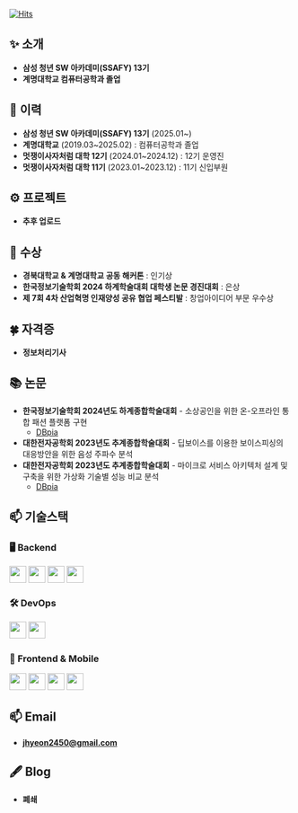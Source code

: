 [![Hits](https://hits.seeyoufarm.com/api/count/incr/badge.svg?url=https%3A%2F%2Fgithub.com%2Fl0o0lv&count_bg=%2379C83D&title_bg=%23555555&icon=&icon_color=%23E7E7E7&title=%EB%B0%A9%EB%AC%B8%EC%9E%90%EC%88%98&edge_flat=false)](https://hits.seeyoufarm.com)

## ✨ 소개
- **삼성 청년 SW 아카데미(SSAFY) 13기**  
- **계명대학교 컴퓨터공학과 졸업**

## 👋 이력  

- **삼성 청년 SW 아카데미(SSAFY) 13기** (2025.01~)  
- **계명대학교** (2019.03~2025.02) : 컴퓨터공학과 졸업
- **멋쟁이사자처럼 대학 12기** (2024.01~2024.12) : 12기 운영진  
- **멋쟁이사자처럼 대학 11기** (2023.01~2023.12) : 11기 신입부원  

## ⚙ 프로젝트

- **추후 업로드**

## 🎉 수상  

- **경북대학교 & 계명대학교 공동 해커톤** : 인기상
- **한국정보기술학회 2024 하계학술대회 대학생 논문 경진대회** : 은상
- **제 7회 4차 산업혁명 인재양성 공유 협업 페스티발** : 창업아이디어 부문 우수상

## 🍀 자격증  

- **정보처리기사**  

## 📚 논문  

- **한국정보기술학회 2024년도 하계종합학술대회** - 소상공인을 위한 온-오프라인 통합 패션 플랫폼 구현
  - <a href="https://www.dbpia.co.kr/journal/articleDetail?nodeId=NODE11825681">DBpia</a>
- **대한전자공학회 2023년도 추계종합학술대회** - 딥보이스를 이용한 보이스피싱의 대응방안을 위한 음성 주파수 분석  
- **대한전자공학회 2023년도 추계종합학술대회** - 마이크로 서비스 아키텍처 설계 및 구축을 위한 가상화 기술별 성능 비교 분석
  - <a href="https://www.dbpia.co.kr/journal/articleDetail?nodeId=NODE11667720">DBpia</a> 

## 📫 기술스택  

### 🖥 Backend  
<p align="left">
  <img src="https://img.shields.io/badge/Java-007396?style=flat&logo=java&logoColor=white" height="30"/>
  <img src="https://img.shields.io/badge/Spring-6DB33F?style=flat&logo=spring&logoColor=white" height="30"/>
  <img src="https://img.shields.io/badge/MySQL-4479A1?style=flat&logo=mysql&logoColor=white" height="30"/>
  <img src="https://img.shields.io/badge/MariaDB-003545?style=flat&logo=mariadb&logoColor=white" height="30"/>
</p>

### 🛠 DevOps  
<p align="left">
  <img src="https://img.shields.io/badge/AWS-232F3E?style=flat&logo=amazon-aws&logoColor=white" height="30"/>
  <img src="https://img.shields.io/badge/Docker-2496ED?style=flat&logo=docker&logoColor=white" height="30"/>
</p>

### 🎨 Frontend & Mobile  
<p align="left">
  <img src="https://img.shields.io/badge/HTML5-E34F26?style=flat&logo=html5&logoColor=white" height="30"/>
  <img src="https://img.shields.io/badge/CSS3-1572B6?style=flat&logo=css3&logoColor=white" height="30"/>
  <img src="https://img.shields.io/badge/JavaScript-F7DF1E?style=flat&logo=javascript&logoColor=black" height="30"/>
  <img src="https://img.shields.io/badge/Android-3DDC84?style=flat&logo=android&logoColor=white" height="30"/>
</p>


## 📫 Email  

- **jhyeon2450@gmail.com**  

## 🖋 Blog 

- **폐쇄**
